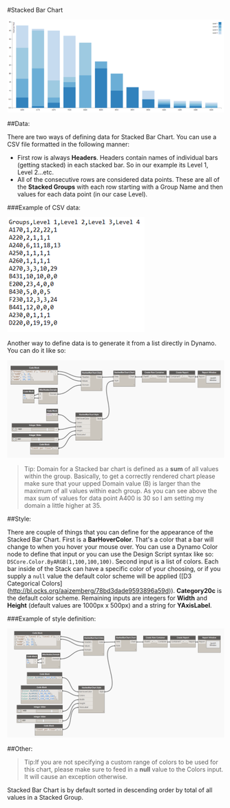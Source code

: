 #Stacked Bar Chart

![](stackedBarChart/stackedBarChartImage.PNG)

##Data:

There are two ways of defining data for Stacked Bar Chart. You can use a CSV file formatted in the following manner: 

* First row is always <b>Headers</b>. Headers contain names of individual bars (getting stacked) in each stacked bar. So in our example its Level 1, Level 2...etc.
* All of the consecutive rows are considered data points. These are all of the <b>Stacked Groups</b> with each row starting with a Group Name and then values for each data point (in our case Level). 

###Example of CSV data:

![](groupedBarChart/groupedBarChartData.PNG)

Another way to define data is to generate it from a list directly in Dynamo. You can do it like so: 

![](stackedBarChart/stackedBarChartData.PNG)

<blockquote>
Tip: Domain for a Stacked bar chart is defined as a <b>sum</b> of all values within the group. Basically, to get a correctly rendered chart please make sure that your upped Domain value (B) is larger than the maximum of all values within each group. As you can see above the max sum of values for data point A400 is 30 so I am setting my domain a little higher at 35. 
</blockquote>

##Style:

There are couple of things that you can define for the appearance of the Stacked Bar Chart. First is a <b>BarHoverColor</b>. That's a color that a bar will change to when you hover your mouse over. You can use a Dynamo Color node to define that input or you can use the Design Script syntax like so: `DSCore.Color.ByARGB(1,100,100,100)`. Second input is a list of colors. Each bar inside of the Stack can have a specific color of your choosing, or if you supply a `null` value the default color scheme will be applied ([D3 Categorical Colors] (http://bl.ocks.org/aaizemberg/78bd3dade9593896a59d)). <b>Category20c</b> is the default color scheme. Remaining inputs are integers for <b>Width</b> and <b>Height</b> (default values are 1000px x 500px) and a string for <b>YAxisLabel</b>. 

###Example of style definition:

![](stackedBarChart/stackedBarChartStyle.PNG)

##Other:

<blockquote>
Tip:If you are not specifying a custom range of colors to be used for this chart, please make sure to feed in a <b>null</b> value to the Colors input. It will cause an exception otherwise. 
</blockquote>

Stacked Bar Chart is by default sorted in descending order by total of all values in a Stacked Group. 
